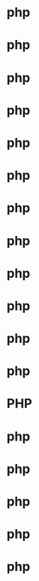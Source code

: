 # php
# php
# php
# php
# php
# php
# php
# php
# php
# php
# php
# php
# PHP
# php
# php
# php
# php
# php
